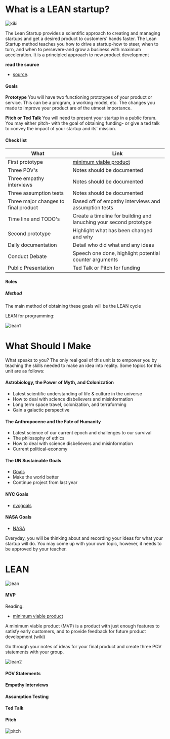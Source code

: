 # What is a LEAN startup?
![kiki](https://i.chzbgr.com/full/8802656768/h4ECC5C42/)

The Lean Startup provides a scientific approach to creating and managing startups and get a desired product to customers' hands faster. The Lean Startup method teaches you how to drive a startup-how to steer, when to turn, and when to persevere-and grow a business with maximum acceleration. It is a principled approach to new product development 

**read the source**
- [source](http://theleanstartup.com/principles).

#### Goals

**Prototype** You will have two functioning prototypes of your product or service. This can be a program, a working model, etc. The changes you made to improve your product are of the utmost importance.

**Pitch or Ted Talk** You will need to present your startup in a public forum. You may either pitch- with the goal of obtaining funding- or give a ted talk to convey the impact of your startup and its' mission.

#### Check list

| What                                        | Link         
| --------------------------------------------|------------------------------------------------------------------------------
| First prototype                             | [minimum viable product](http://ask.leanstack.com/lean-startup-fundamentals/what-is-a-minimum-viable-product-mvp)
| Three POV's                                 | Notes should be documented
| Three empathy interviews                    | Notes should be documented
| Three assumption tests                      | Notes should be documented
| Three major changes to final product        | Based off of empathy interviews and assumption tests
| Time line and TODO's                        | Create a timeline for building and lanuching your second prototype
| Second prototype                            | Highlight what has been changed and why
| Daily documentation                         | Detail who did what and any ideas
| Conduct Debate                              | Speech one done, highlight potential counter arguments
| Public Presentation                         | Ted Talk or Pitch for funding

#### Roles


##### Method
The main method of obtaining these goals will be the LEAN cycle

LEAN for programming:

![lean1](https://timesheetchronicles.files.wordpress.com/2015/05/lean-startup-cycle.png?w=620)


# What Should I Make

What speaks to you? The only real goal of this unit is to empower you by teaching the skills needed to make an idea into reality. 
Some topics for this unit are as follows:

#### Astrobiology, the Power of Myth, and Colonization
- Latest scientific understanding of life & culture in the universe
- How to deal with science disbelievers and misinformation 
- Long term space travel, colonization, and terraforming
- Gain a galactic perspective
#### The Anthropocene and the Fate of Humanity
- Latest science of our current epoch and challenges to our survival
- The philosophy of ethics 
- How to deal with science disbelievers and misinformation
- Current political-economy
#### The UN Sustainable Goals
- [Goals](https://www.un.org/sustainabledevelopment/sustainable-development-goals/)
- Make the world better
- Continue project from last year

#### NYC Goals
- [nycgoals](https://onenyc.cityofnewyork.us/)

#### NASA Goals
- [NASA](https://www.nasa.gov/about/whats_next.html)

Everyday, you will be thinking about and recording your ideas for what your startup will do. You may come up with your own topic, however, it needs to be approved by your teacher.

# LEAN 
![lean](https://cdn-images-1.medium.com/max/1600/1*on4F6YPMJ4GPq95VVYVFrw.gif)

#### MVP

Reading:
- [minimum viable product](http://ask.leanstack.com/lean-startup-fundamentals/what-is-a-minimum-viable-product-mvp)

A minimum viable product (MVP) is a product with just enough features to satisfy early customers, and to provide feedback for future product development (wiki)

Go through your notes of ideas for your final product and create three POV statements with your group.

![lean2](https://www.lightcastlebd.com/wp-content/uploads/2017/07/MVP-lean.jpg)

#### POV Statements



#### Empathy Interviews




#### Assumption Testing



#### Ted Talk


#### Pitch
![pitch](https://i.gifer.com/DbE2.gif)
